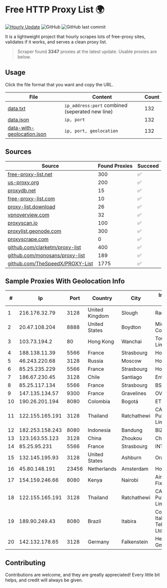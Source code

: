 
# Free HTTP Proxy List 🌍

[![Hourly Update](https://github.com/mertguvencli/http-proxy-list/actions/workflows/main.yml/badge.svg?branch=main)](https://github.com/mertguvencli/http-proxy-list/actions/workflows/main.yml)
![GitHub](https://img.shields.io/github/license/mertguvencli/http-proxy-list)
![GitHub last commit](https://img.shields.io/github/last-commit/mertguvencli/http-proxy-list)

It is a lightweight project that hourly scrapes lots of free-proxy sites, validates if it works, and serves a clean proxy list.


> Scraper found **3347** proxies at the latest update. Usable proxies are below.

## Usage

Click the file format that you want and copy the URL.


|File|Content|Count|
|----|-------|-----|
|[data.txt](https://raw.githubusercontent.com/mertguvencli/http-proxy-list/main/proxy-list/data.txt)|`ip_address:port` combined (seperated new line)|132|
|[data.json](https://raw.githubusercontent.com/mertguvencli/http-proxy-list/main/proxy-list/data.json)|`ip, port`|132|
|[data-with-geolocation.json](https://raw.githubusercontent.com/mertguvencli/http-proxy-list/main/proxy-list/data-with-geolocation.json)|`ip, port, geolocation`|132|

## Sources

|Source|Found Proxies|Succeed|
|------|-------------|-------|
|[free-proxy-list.net](https://free-proxy-list.net)|300|✅|
|[us-proxy.org](https://www.us-proxy.org)|200|✅|
|[proxydb.net](http://proxydb.net)|15|✅|
|[free-proxy-list.com](https://free-proxy-list.com/?page=&port=&type%5B%5D=http&type%5B%5D=https&up_time=0&search=Search)|10|✅|
|[proxy-list.download](https://www.proxy-list.download/HTTP)|26|✅|
|[vpnoverview.com](https://vpnoverview.com/privacy/anonymous-browsing/free-proxy-servers)|32|✅|
|[proxyscan.io](https://www.proxyscan.io)|100|✅|
|[proxylist.geonode.com](https://proxylist.geonode.com/api/proxy-list?limit=300&page=1&sort_by=lastChecked&sort_type=desc&protocols=http,https)|300|✅|
|[proxyscrape.com](https://api.proxyscrape.com/v2/?request=displayproxies&protocol=http&timeout=10000&country=all&ssl=all&anonymity=all)|0|✅|
|[github.com/clarketm/proxy-list](https://raw.githubusercontent.com/clarketm/proxy-list/master/proxy-list-raw.txt)|400|✅|
|[github.com/monosans/proxy-list](https://raw.githubusercontent.com/monosans/proxy-list/main/proxies/http.txt)|189|✅|
|[github.com/TheSpeedX/PROXY-List](https://raw.githubusercontent.com/TheSpeedX/PROXY-List/master/http.txt)|1775|✅|


## Sample Proxies With Geolocation Info

|#|Ip|Port|Country|City|Internet Service Provider|
|-|--|----|-------|----|-------------------------|
|1|216.176.32.79|3128|United Kingdom|Slough|Rackdog, LLC|
|2|20.47.108.204|8888|United States|Boydton|Microsoft Corporation|
|3|103.73.194.2|80|Hong Kong|Wanchai|TouchPal HK Co., Limited|
|4|188.138.11.39|5566|France|Strasbourg|Host Europe GmbH|
|5|46.243.220.68|3128|Russia|Moscow|Hostkey B.V.|
|6|85.25.235.229|5566|France|Strasbourg|Host Europe GmbH|
|7|186.67.230.45|3128|Chile|Santiago|Entel Chile S.A.|
|8|85.25.117.134|5566|France|Strasbourg|BSB-SERVICE|
|9|147.135.134.57|9300|France|Gravelines|OVH SAS|
|10|190.26.201.194|8080|Colombia|Bogotá|ETB - Colombia|
|11|122.155.165.191|3128|Thailand|Ratchathewi|CAT Telecom Public Company Limited|
|12|182.253.158.243|8080|Indonesia|Bandung|BIZNET|
|13|123.163.55.123|3128|China|Zhoukou|Chinanet|
|14|85.25.95.231|5566|France|Strasbourg|INTERGENIA|
|15|132.145.195.93|3128|United States|Ashburn|Oracle Corporation|
|16|45.80.148.191|23456|Netherlands|Amsterdam|Hostgw SRL|
|17|154.159.246.66|8080|Kenya|Nairobi|Airtel KE Mobile & Fixed Internet|
|18|122.155.165.191|3128|Thailand|Ratchathewi|CAT Telecom Public Company Limited|
|19|189.90.249.43|8080|Brazil|Itabira|Companhia Itabirana TelecomunicaÔÔes Ltda|
|20|142.132.178.65|3128|Germany|Falkenstein|Hetzner Online GmbH|



## Contributing

Contributions are welcome, and they are greatly appreciated! Every
little bit helps, and credit will always be given.

